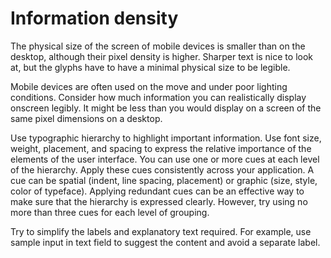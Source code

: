 # Information density

The physical size of the screen of mobile devices is smaller than on the
desktop, although their pixel density is higher. Sharper text is nice to look
at, but the glyphs have to have a minimal physical size to be legible.

Mobile devices are often used on the move and under poor lighting conditions.
Consider how much information you can realistically display onscreen legibly. It
might be less than you would display on a screen of the same pixel dimensions on
a desktop.

Use typographic hierarchy to highlight important information. Use font size,
weight, placement, and spacing to express the relative importance of the
elements of the user interface. You can use one or more cues at each level of
the hierarchy. Apply these cues consistently across your application. A cue can
be spatial (indent, line spacing, placement) or graphic (size, style, color of
typeface). Applying redundant cues can be an effective way to make sure that the
hierarchy is expressed clearly. However, try using no more than three cues for
each level of grouping.

Try to simplify the labels and explanatory text required. For example, use
sample input in text field to suggest the content and avoid a separate label.
